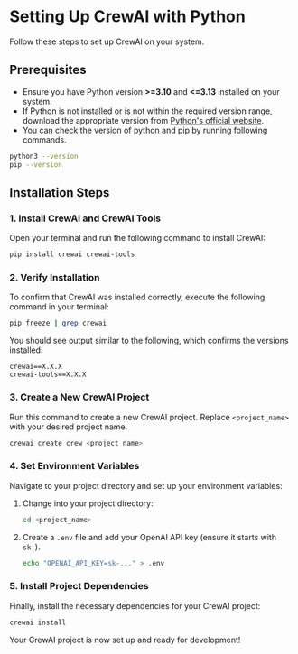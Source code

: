 # Setting Up CrewAI with Python

Follow these steps to set up CrewAI on your system.

## Prerequisites

- Ensure you have Python version **>=3.10** and **<=3.13** installed on your system.
- If Python is not installed or is not within the required version range, download the appropriate version from [Python's official website](https://www.python.org/downloads/).
- You can check the version of python and pip by running following commands.
```bash
python3 --version
pip --version
```

## Installation Steps

### 1. Install CrewAI and CrewAI Tools

Open your terminal and run the following command to install CrewAI:

```bash
pip install crewai crewai-tools
```
### 2. Verify Installation

To confirm that CrewAI was installed correctly, execute the following command in your terminal:

```bash
pip freeze | grep crewai
```

You should see output similar to the following, which confirms the versions installed:

```
crewai==X.X.X
crewai-tools==X.X.X
```

### 3. Create a New CrewAI Project

Run this command to create a new CrewAI project. Replace `<project_name>` with your desired project name.

```bash
crewai create crew <project_name>
```

### 4. Set Environment Variables

Navigate to your project directory and set up your environment variables:

1. Change into your project directory:

    ```bash
    cd <project_name>
    ```

2. Create a `.env` file and add your OpenAI API key (ensure it starts with `sk-`).

    ```bash
    echo "OPENAI_API_KEY=sk-..." > .env
    ```

### 5. Install Project Dependencies

Finally, install the necessary dependencies for your CrewAI project:

```bash
crewai install
```

Your CrewAI project is now set up and ready for development!
